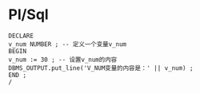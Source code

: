 # Pl/Sql





```
DECLARE
v_num NUMBER ; -- 定义一个变量v_num
BEGIN
v_num := 30 ; -- 设置v_num的内容
DBMS_OUTPUT.put_line('V_NUM变量的内容是：' || v_num) ;
END ;
/
```



